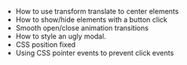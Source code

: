 - How to use transform translate to center elements
- How to show/hide elements with a button click
- Smooth open/close animation transitions
- How to style an ugly modal.
- CSS position fixed
- Using CSS pointer events to prevent click events
